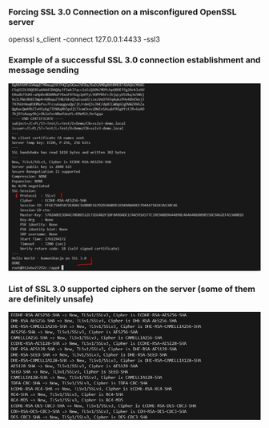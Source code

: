 ### Forcing SSL 3.0 Connection on a misconfigured OpenSSL server
openssl s_client -connect 127.0.0.1:4433 -ssl3

### Example of a successful SSL 3.0 connection establishment and message sending
![SSL 3.0 connection](demo-images/ssl3_connection.JPG)

### List of SSL 3.0 supported ciphers on the server (some of them are definitely unsafe)
![supported ciphers](demo-images/ssl3_supported_ciphers.JPG)
